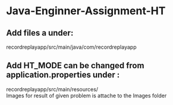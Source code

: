# Java-Enginner-Assignment-HT

<h2>Add files a under: </h2>
    recordreplayapp/src/main/java/com/recordreplayapp
<br>
<h2>Add HT_MODE can be changed from application.properties under : </h2>
    recordreplayapp/src/main/resources/
<br>
Images for result of given problem is attache to the Images folder
